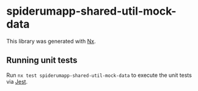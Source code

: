 # spiderumapp-shared-util-mock-data

This library was generated with [Nx](https://nx.dev).

## Running unit tests

Run `nx test spiderumapp-shared-util-mock-data` to execute the unit tests via [Jest](https://jestjs.io).
